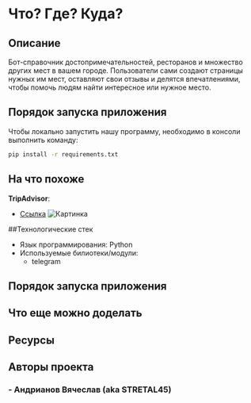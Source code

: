 # Что? Где? Куда?

## Описание

Бот-справочник достопримечательностей, ресторанов и множество других мест в вашем городе. Пользователи сами создают страницы нужных им 
мест, оставляют свои отзывы и делятся впечатлениями, чтобы помочь людям найти интересное или нужное место. 


## Порядок запуска приложения

Чтобы локально запустить нашу программу, необходимо в консоли выполнить команду:
```cmd
pip install -r requirements.txt
```

## На что похоже

**TripAdvisor**:
- [Ссылка](https://www.tripadvisor.ru/ "TripAdvisor")
![Картинка](https://static.tacdn.com/img2/brand_refresh/Tripadvisor_lockup_horizontal_secondary_registered.svg)

##Технологические стек
- Язык программирования: Python
- Используемые билиотеки/модули: 
    - telegram 



## Порядок запуска приложения

## Что еще можно доделать



## Ресурсы



## Авторы проекта

### - Андрианов Вячеслав (aka STRETAL45)
